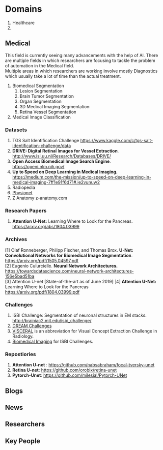 # Domains

1. Healthcare
2.



## Medical
This field is currently seeing many advancements with the help of AI. There are multiple fields in which researchers are focusing to tackle the problem of automation in the Medical field. <br/>
Multiple areas in which researchers are working involve mostly Diagnostics which usually take a lot of time than the actual treatment.<br/>
1. Biomedical Segmentation
    1. Lesion Segmentation
    2. Brain Tumor Segmentation
    3. Organ Segmentation
    4. 3D Medical Imaging Segmentation
    5. Retina Vessel Segmentation
2. Medical Image Classification

### Datasets
1. TGS Salt Identification Challenge https://www.kaggle.com/c/tgs-salt-identification-challenge/data
2. **DRIVE: Digital Retinal Images for Vessel Extraction**. http://www.isi.uu.nl/Research/Databases/DRIVE/
3. **Open Access Biomedical Image Search Engine**. https://openi.nlm.nih.gov/
4. **Up to Speed on Deep Learning in Medical Imaging**. </br> https://medium.com/the-mission/up-to-speed-on-deep-learning-in-medical-imaging-7ff1e91f6d71#.ie2vunuw2
5. Radiopedia
6. [Physionet](https://physionet.org/)
7. Z Anatomy z-anatomy.com

### Research Papers
1. **Attention U-Net:** Learning Where to Look for the Pancreas. https://arxiv.org/abs/1804.03999

### Archives
[1] Olaf Ronneberger, Philipp Fischer, and Thomas Brox. **U-Net: Convolutional Networks for Biomedical
Image Segmentation**. https://arxiv.org/pdf/1505.04597.pdf<br/>
[2] Eugenio Culurciello. **Neural Network Architectures.** https://towardsdatascience.com/neural-network-architectures-156e5bad51ba<br/>
[3] Attention U-net [State-of-the-art as of June 2019]
[4] **Attention U-Net:** Learning Where to Look for the Pancreas https://arxiv.org/pdf/1804.03999.pdf

### Challenges
1. ISBI Challenge: Segmentation of neuronal structures in EM stacks. http://brainiac2.mit.edu/isbi_challenge/
2. [DREAM Challenges](http://dreamchallenges.org/)
3. [VISCERAL](http://www.visceral.eu/) is an abbreviation for Visual Concept Extraction Challenge in Radiology.
4. [Biomedical Imaging](http://2020.biomedicalimaging.org/) for ISBI Challenges.

### Repostiories
1. **Attention U-net** : https://github.com/nabsabraham/focal-tversky-unet
2. **Retina U-net**: https://github.com/orobix/retina-unet
3. **Pytorch-Unet**: https://github.com/milesial/Pytorch-UNet
## Blogs
## News
## Researchers
## Key People
